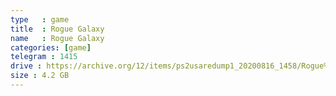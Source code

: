 ```yaml
---
type   : game
title  : Rogue Galaxy
name   : Rogue Galaxy
categories: [game]
telegram : 1415
drive : https://archive.org/12/items/ps2usaredump1_20200816_1458/Rogue%20Galaxy.7z
size : 4.2 GB
---
```



